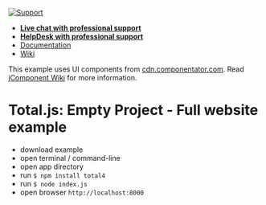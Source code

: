 [![Support](https://www.totaljs.com/img/button-support.png)](https://www.totaljs.com/support/)

- [__Live chat with professional support__](https://messenger.totaljs.com)
- [__HelpDesk with professional support__](https://helpdesk.totaljs.com)
- [Documentation](https://docs.totaljs.com)
- [Wiki](https://wiki.totaljs.com)

This example uses UI components from [cdn.componentator.com](https://cdn.componentator.com). Read [jComponent Wiki](https://wiki.totaljs.com/jcomponent/11-components/) for more information.

# Total.js: Empty Project - Full website example

- download example
- open terminal / command-line
- open app directory
- run `$ npm install total4`
- run `$ node index.js`
- open browser `http://localhost:8000`